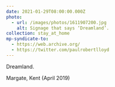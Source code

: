 ```yaml
---
date: 2021-01-29T08:00:00.000Z
photo:
  - url: /images/photos/1611907200.jpg
    alt: Signage that says ‘Dreamland’.
collection: stay_at_home
mp-syndicate-to:
  - https://web.archive.org/
  - https://twitter.com/paulrobertlloyd
---
```

Dreamland.

Margate, Kent (April 2019)
